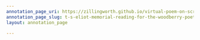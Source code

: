 ```yaml
---
annotation_page_uri: https://zillingworth.github.io/virtual-poem-on-screen/annotations/t-s-eliot-memorial-reading-for-the-woodberry-poetry-room-claudia-rankine-4-22-21--canvas-1-cinematogaphy---transcription-.json
annotation_page_slug: t-s-eliot-memorial-reading-for-the-woodberry-poetry-room-claudia-rankine-4-22-21--canvas-1-cinematogaphy---transcription-
layout: annotation_page

---
```

